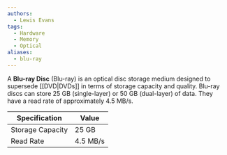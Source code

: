 ```yaml
---
authors: 
  - Lewis Evans
tags:
  - Hardware
  - Memory
  - Optical
aliases:
  - blu-ray
---
```

A **Blu-ray Disc** (Blu-ray) is an optical disc storage medium designed to supersede [[DVD|DVDs]] in terms of storage capacity and quality. Blu-ray discs can store 25 GB (single-layer) or 50 GB (dual-layer) of data. They have a read rate of approximately 4.5 MB/s.

| Specification         | Value    |
|-----------------------|----------|
| Storage Capacity       | 25 GB    |
| Read Rate              | 4.5 MB/s |

